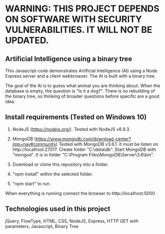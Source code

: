 # WARNING: THIS PROJECT DEPENDS ON SOFTWARE WITH SECURITY VULNERABILITIES. IT WILL NOT BE UPDATED.

## Artificial Intelligence using a binary tree

This Javascript code demonstrates Artificial Intelligence (AI) using a Node Express server and a client webbrowser. The AI is built with a binary tree.

The goal of the AI is to guess what animal you are thinking about. When the database is empty, the question is "Is it a dog?". There is no rebuilding of the binary tree, so thinking of broader questions before specific are a good idea.

## Install requirements (Tested on Windows 10)

1. NodeJS (https://nodejs.org/). Tested with NodeJS v8.9.3.

2. MongoDB (https://www.mongodb.com/download-center?jmp=nav#community)
Tested with MongoDB v3.6.1. It must be listen on http://localhost:27017. Create folder "C:\data\db\". Start MongoDB with "mongod". It is in folder "C:\Program Files\MongoDB\Server\3.6\bin". 

3. Download or clone this repository into a folder.

4. "npm install" within the selected folder.

5. "npm start" to run.

When everything is running connect the browser to http://localhost:5000

## Technologies used in this project

jQuery, FlowType, HTML, CSS, NodeJS, Express, HTTP GET with parameters, Javascript, Binary Tree

